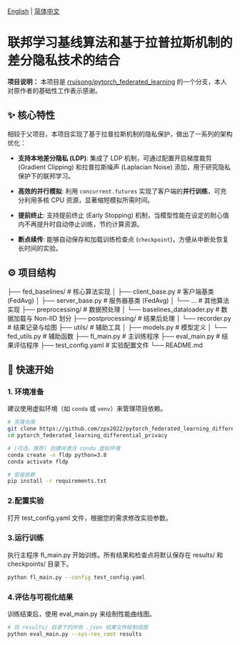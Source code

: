 [English](README.md) | [简体中文](README.zh-CN.md)
# 联邦学习基线算法和基于拉普拉斯机制的差分隐私技术的结合

**项目说明：** 本项目是 [rruisong/pytorch_federated_learning](https://github.com/rruisong/pytorch_federated_learning) 的一个分支，本人对原作者的基础性工作表示感谢。

## ✨ 核心特性

相较于父项目，本项目实现了基于拉普拉斯机制的隐私保护，做出了一系列的架构优化：
- **支持本地差分隐私 (LDP)**: 集成了 LDP 机制，可通过配置开启梯度裁剪 (Gradient Clipping) 和拉普拉斯噪声 (Laplacian Noise) 添加，用于研究隐私保护下的联邦学习。

- **高效的并行模拟**: 利用 `concurrent.futures` 实现了客户端的**并行训练**，可充分利用多核 CPU 资源，显著缩短模拟所需时间。

- **提前终止**: 支持提前终止 (Early Stopping) 机制，当模型性能在设定的耐心值内不再提升时自动停止训练，节约计算资源。

- **断点续传**: 能够自动保存和加载训练检查点 (`checkpoint`)，方便从中断处恢复长时间的实验。

## ⚙️ 项目结构
├── fed_baselines/          # 核心算法实现
│   ├── client_base.py      # 客户端基类 (FedAvg)
│   ├── server_base.py      # 服务器基类 (FedAvg)
│   └── ...                 # 其他算法实现
├── preprocessing/          # 数据预处理
│   └── baselines_dataloader.py # 数据加载与 Non-IID 划分
├── postprocessing/         # 结果后处理
│   └── recorder.py         # 结果记录与绘图
├── utils/                  # 辅助工具
│   ├── models.py           # 模型定义
│   └── fed_utils.py        # 辅助函数
├── fl_main.py              # 主训练程序
├── eval_main.py            # 结果评估程序
├── test_config.yaml        # 实验配置文件
└── README.md

## 🚀 快速开始

### 1. 环境准备

建议使用虚拟环境（如 `conda` 或 `venv`）来管理项目依赖。

```bash
# 克隆仓库
git clone https://github.com/zpx2022/pytorch_federated_learning_differential_privacy.git
cd pytorch_federated_learning_differential_privacy

# (可选，推荐) 创建并激活 conda 虚拟环境
conda create -n fldp python=3.8
conda activate fldp

# 安装依赖
pip install -r requirements.txt
```

### 2.配置实验
打开 test_config.yaml 文件，根据您的需求修改实验参数。

### 3.运行训练
执行主程序 fl_main.py 开始训练。所有结果和检查点将默认保存在 results/ 和 checkpoints/ 目录下。
```bash
python fl_main.py --config test_config.yaml
```

### 4.评估与可视化结果
训练结束后，使用 eval_main.py 来绘制性能曲线图。
```bash
# 将 results/ 目录下的所有 .json 结果文件绘制成图
python eval_main.py --sys-res_root results
```

